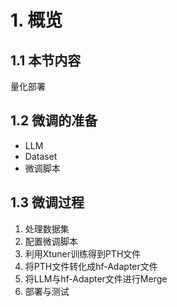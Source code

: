 # 1. 概览

## 1.1 本节内容
量化部署

## 1.2 微调的准备
+ LLM
+ Dataset
+ 微调脚本

## 1.3 微调过程
1. 处理数据集
2. 配置微调脚本
2. 利用Xtuner训练得到PTH文件
3. 将PTH文件转化成hf-Adapter文件
4. 将LLM与hf-Adapter文件进行Merge
5. 部署与测试